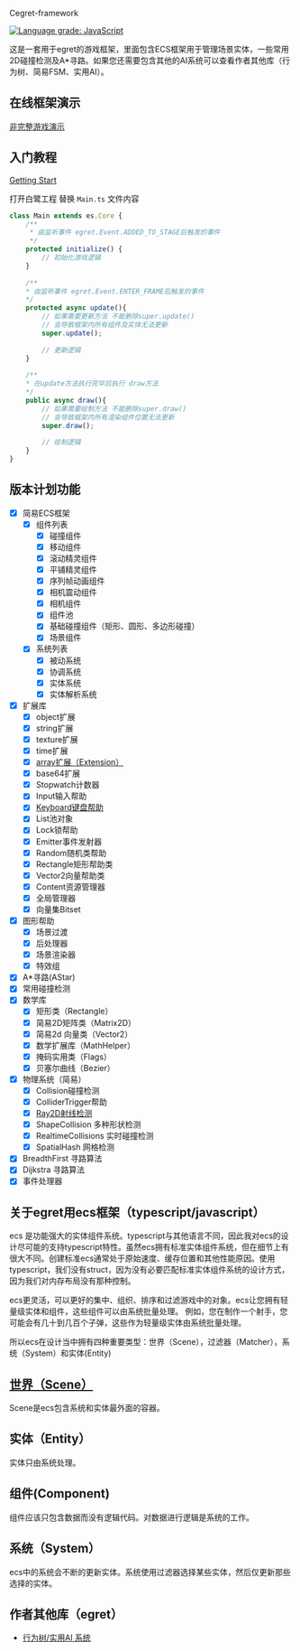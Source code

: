 Cegret-framework


[![Language grade: JavaScript](https://img.shields.io/lgtm/grade/javascript/g/esengine/egret-framework.svg?logo=lgtm&logoWidth=18)](https://lgtm.com/projects/g/esengine/egret-framework/context:javascript)

这是一套用于egret的游戏框架，里面包含ECS框架用于管理场景实体，一些常用2D碰撞检测及A*寻路。如果您还需要包含其他的AI系统可以查看作者其他库（行为树、简易FSM、实用AI）。

## 在线框架演示

[非完整游戏演示](http://www.hyuan.org/samples)

## 入门教程

[Getting Start](https://github.com/esengine/egret-framework/wiki/Getting-Start)

打开白鹭工程 替换 `Main.ts` 文件内容

```ts
class Main extends es.Core {
    /** 
     * 由监听事件 egret.Event.ADDED_TO_STAGE后触发的事件
     */
    protected initialize() {
        // 初始化游戏逻辑
    }
    
    /**
    * 由监听事件 egret.Event.ENTER_FRAME后触发的事件
    */
    protected async update(){
        // 如果需要更新方法 不能删除super.update()
        // 会导致框架内所有组件及实体无法更新
        super.update();
        
        // 更新逻辑
    }
    
    /**
    * 在update方法执行完毕后执行 draw方法
    */
    public async draw(){
        // 如果需要绘制方法 不能删除super.draw()
        // 会导致框架内所有渲染组件位置无法更新
        super.draw();
        
        // 绘制逻辑
    }
}
```



## 版本计划功能

- [x] 简易ECS框架
  - [x] 组件列表
    - [x] 碰撞组件
    - [x] 移动组件
    - [x] 滚动精灵组件
    - [x] 平铺精灵组件
    - [x] 序列帧动画组件
    - [x] 相机震动组件
    - [x] 相机组件
    - [x] 组件池
    - [x] 基础碰撞组件（矩形、圆形、多边形碰撞）
    - [x] 场景组件
  - [x] 系统列表
    - [x] 被动系统
    - [x] 协调系统
    - [x] 实体系统
    - [x] 实体解析系统
- [x] 扩展库
  - [x] object扩展
  - [x] string扩展
  - [x] texture扩展
  - [x] time扩展
  - [x] [array扩展（Extension）](https://github.com/esengine/egret-framework/wiki/Array-%E6%89%A9%E5%B1%95%E8%AF%B4%E6%98%8E)
  - [x] base64扩展
  - [x] Stopwatch计数器
  - [x] Input输入帮助
  - [x] [Keyboard键盘帮助](https://github.com/esengine/egret-framework/wiki/KeyboardUtils-%E9%94%AE%E7%9B%98%E5%B8%AE%E5%8A%A9)
  - [x] List池对象
  - [x] Lock锁帮助
  - [x] Emitter事件发射器
  - [x] Random随机类帮助
  - [x] Rectangle矩形帮助类
  - [x] Vector2向量帮助类
  - [x] Content资源管理器
  - [x] 全局管理器
  - [x] 向量集Bitset
- [x] 图形帮助
  - [x] 场景过渡
  - [x] 后处理器
  - [x] 场景渲染器
  - [x] 特效组
- [x] A*寻路(AStar)
- [x] 常用碰撞检测
- [x] 数学库
  - [x] 矩形类（Rectangle）
  - [x] 简易2D矩阵类（Matrix2D）
  - [x] 简易2d 向量类（Vector2）
  - [x] 数学扩展库（MathHelper）
  - [x] 掩码实用类（Flags）
  - [x] 贝塞尔曲线（Bezier）
- [x] 物理系统（简易）
  - [x] Collision碰撞检测
  - [x] ColliderTrigger帮助
  - [x] [Ray2D射线检测](https://github.com/esengine/egret-framework/wiki/Ray2D-2D%E5%B0%84%E7%BA%BF)
  - [x] ShapeCollision 多种形状检测
  - [x] RealtimeCollisions 实时碰撞检测
  - [x] SpatialHash 网格检测
- [x] BreadthFirst 寻路算法
- [x] Dijkstra 寻路算法
- [x] 事件处理器

## 关于egret用ecs框架（typescript/javascript）
ecs 是功能强大的实体组件系统。typescript与其他语言不同，因此我对ecs的设计尽可能的支持typescript特性。虽然ecs拥有标准实体组件系统，但在细节上有很大不同。创建标准ecs通常处于原始速度、缓存位置和其他性能原因。使用typescript，我们没有struct，因为没有必要匹配标准实体组件系统的设计方式，因为我们对内存布局没有那种控制。

ecs更灵活，可以更好的集中、组织、排序和过滤游戏中的对象。ecs让您拥有轻量级实体和组件，这些组件可以由系统批量处理。
例如，您在制作一个射手，您可能会有几十到几百个子弹，这些作为轻量级实体由系统批量处理。

所以ecs在设计当中拥有四种重要类型：世界（Scene），过滤器（Matcher），系统（System）和实体(Entity)

## [世界（Scene）](https://github.com/esengine/egret-framework/wiki/%E5%9C%BA%E6%99%AF-Scene)
Scene是ecs包含系统和实体最外面的容器。

## 实体（Entity）
实体只由系统处理。

## 组件(Component)
组件应该只包含数据而没有逻辑代码。对数据进行逻辑是系统的工作。

## 系统（System）
ecs中的系统会不断的更新实体。系统使用过滤器选择某些实体，然后仅更新那些选择的实体。

## 作者其他库（egret）

- [行为树/实用AI 系统](https://github.com/esengine/egret-BehaviourTree-ai)

